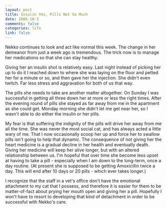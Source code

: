 ```yaml
--- 
layout: post
title: Insulin Yes, Pills Not So Much
date: 2006-10-3
comments: false
categories: life
link: false
---
```

Nekko continues to look and act like normal this week. The change in her demeanor from just a week ago is tremendous. The trick now is to manage her medications so that she can stay healthy.

Giving her an insulin shot is relatively easy. Last night instead of picking her up to do it I reached down to where she was laying on the floor and petted her for a minute or so, and then gave her the injection. She didn't even twitch. Far less stress and aggravation for both of us that way.

The pills she needs to take are another matter altogether. On Sunday I was successful in getting all three down her at more or less the right times. After the evening round of pills she stayed as far away from me in the apartment as she could get. Monday morning she didn't let me get near her, so I wasn't able to do either the insulin or her pills.

My fear is that suffering the indignity of the pills will drive her away from me all the time. She was never the most social cat, and has always acted a little wary of me. That I now occasionally scoop her up and force her to swallow pills isn't going to help that dynamic. The consequence of not giving her the heart medicine is a gradual decline in her health and eventually death. Giving her medicine will keep her alive longer, but with an altered relationship between us. I'm hopeful that over time she become less upset at having to take a pill - especially when I am down to the long-term, once a day routine. (At present she is supposed to be getting Amoxicillin twice a day. This will end after 10 days or 20 pills - which ever takes longer.)

I recognize that the staff in a vet's office don't have the emotional attachment to my cat that I possess, and therefore it is easier for them to be matter-of-fact about prying her mouth open and giving her a pill. Hopefully I won't have to resort to developing that kind of detachment in order to be successful with Nekko's care.

